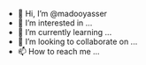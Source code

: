 - 👋 Hi, I’m @madooyasser
- 👀 I’m interested in ...
- 🌱 I’m currently learning ...
- 💞️ I’m looking to collaborate on ...
- 📫 How to reach me ...

<!---
madooyasser/madooyasser is a ✨ special ✨ repository because its `README.md` (this file) appears on your GitHub profile.
You can click the Preview link to take a look at your changes.
--->
